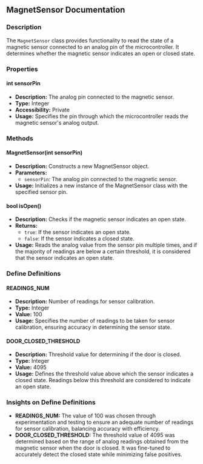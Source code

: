 ## MagnetSensor Documentation

### Description
The `MagnetSensor` class provides functionality to read the state of a magnetic sensor connected to an analog pin of the microcontroller. It determines whether the magnetic sensor indicates an open or closed state.

### Properties

#### int sensorPin
- **Description:** The analog pin connected to the magnetic sensor.
- **Type:** Integer
- **Accessibility:** Private
- **Usage:** Specifies the pin through which the microcontroller reads the magnetic sensor's analog output.

### Methods

#### MagnetSensor(int sensorPin)
- **Description:** Constructs a new MagnetSensor object.
- **Parameters:** 
  - `sensorPin`: The analog pin connected to the magnetic sensor.
- **Usage:** Initializes a new instance of the MagnetSensor class with the specified sensor pin.

#### bool isOpen()
- **Description:** Checks if the magnetic sensor indicates an open state.
- **Returns:** 
  - `true`: If the sensor indicates an open state.
  - `false`: If the sensor indicates a closed state.
- **Usage:** Reads the analog value from the sensor pin multiple times, and if the majority of readings are below a certain threshold, it is considered that the sensor indicates an open state.

### Define Definitions

#### READINGS_NUM
- **Description:** Number of readings for sensor calibration.
- **Type:** Integer
- **Value:** 100
- **Usage:** Specifies the number of readings to be taken for sensor calibration, ensuring accuracy in determining the sensor state.

#### DOOR_CLOSED_THRESHOLD
- **Description:** Threshold value for determining if the door is closed.
- **Type:** Integer
- **Value:** 4095
- **Usage:** Defines the threshold value above which the sensor indicates a closed state. Readings below this threshold are considered to indicate an open state.

### Insights on Define Definitions
- **READINGS_NUM:** The value of 100 was chosen through experimentation and testing to ensure an adequate number of readings for sensor calibration, balancing accuracy with efficiency.
- **DOOR_CLOSED_THRESHOLD:** The threshold value of 4095 was determined based on the range of analog readings obtained from the magnetic sensor when the door is closed. It was fine-tuned to accurately detect the closed state while minimizing false positives.
